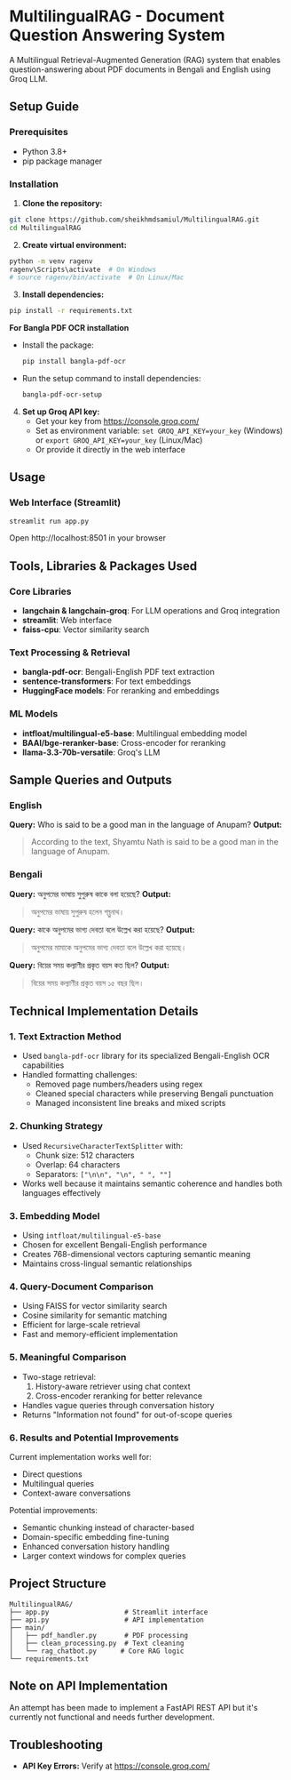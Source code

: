 # MultilingualRAG - Document Question Answering System

A Multilingual Retrieval-Augmented Generation (RAG) system that enables question-answering about PDF documents in Bengali and English using Groq LLM.

## Setup Guide

### Prerequisites
- Python 3.8+
- pip package manager

### Installation

1. **Clone the repository:**
```bash
git clone https://github.com/sheikhmdsamiul/MultilingualRAG.git
cd MultilingualRAG
```

2. **Create virtual environment:**
```bash
python -m venv ragenv
ragenv\Scripts\activate  # On Windows
# source ragenv/bin/activate  # On Linux/Mac
```

3. **Install dependencies:**
```bash
pip install -r requirements.txt
```
**For Bangla PDF OCR installation**
- Install the package:
   ```bash
   pip install bangla-pdf-ocr
   ```

- Run the setup command to install dependencies:
   ```bash
   bangla-pdf-ocr-setup
   ```

4. **Set up Groq API key:**
   - Get your key from https://console.groq.com/
   - Set as environment variable: `set GROQ_API_KEY=your_key` (Windows) or `export GROQ_API_KEY=your_key` (Linux/Mac)
   - Or provide it directly in the web interface

## Usage

### Web Interface (Streamlit)
```bash
streamlit run app.py
```
Open http://localhost:8501 in your browser

## Tools, Libraries & Packages Used

### Core Libraries
- **langchain & langchain-groq**: For LLM operations and Groq integration
- **streamlit**: Web interface
- **faiss-cpu**: Vector similarity search

### Text Processing & Retrieval
- **bangla-pdf-ocr**: Bengali-English PDF text extraction
- **sentence-transformers**: For text embeddings
- **HuggingFace models**: For reranking and embeddings

### ML Models
- **intfloat/multilingual-e5-base**: Multilingual embedding model
- **BAAI/bge-reranker-base**: Cross-encoder for reranking
- **llama-3.3-70b-versatile**: Groq's LLM

## Sample Queries and Outputs

### English
**Query:** Who is said to be a good man in the language of Anupam?
**Output:**
> According to the text, Shyamtu Nath is said to be a good man in the language of Anupam.
### Bengali
**Query:** অনুপমের ভাষায় সুপুরুষ কাকে বলা হয়েছে?
**Output:**
> অনুপমের ভাষায় সুপুরুষ হলেন শব্তুনাথ। 

**Query:** কাকে অনুপমের ভাগ্য দেবতা বলে উল্লেখ করা হয়েছে?
**Output:**
> অনুপমের মামাকে অনুপমের ভাগ্য দেবতা বলে উল্লেখ করা হয়েছে।

**Query:** বিয়ের সময় কল্যাণীর প্রকৃত বয়স কত ছিল?
**Output:**
> বিয়ের সময় কল্যাণীর প্রকৃত বয়স ১৫ বছর ছিল।

## Technical Implementation Details

### 1. Text Extraction Method
- Used `bangla-pdf-ocr` library for its specialized Bengali-English OCR capabilities
- Handled formatting challenges:
  - Removed page numbers/headers using regex
  - Cleaned special characters while preserving Bengali punctuation
  - Managed inconsistent line breaks and mixed scripts

### 2. Chunking Strategy
- Used `RecursiveCharacterTextSplitter` with:
  - Chunk size: 512 characters
  - Overlap: 64 characters
  - Separators: `["\n\n", "\n", " ", ""]`
- Works well because it maintains semantic coherence and handles both languages effectively

### 3. Embedding Model
- Using `intfloat/multilingual-e5-base`
- Chosen for excellent Bengali-English performance
- Creates 768-dimensional vectors capturing semantic meaning
- Maintains cross-lingual semantic relationships

### 4. Query-Document Comparison
- Using FAISS for vector similarity search
- Cosine similarity for semantic matching
- Efficient for large-scale retrieval
- Fast and memory-efficient implementation

### 5. Meaningful Comparison
- Two-stage retrieval:
  1. History-aware retriever using chat context
  2. Cross-encoder reranking for better relevance
- Handles vague queries through conversation history
- Returns "Information not found" for out-of-scope queries

### 6. Results and Potential Improvements
Current implementation works well for:
- Direct questions
- Multilingual queries
- Context-aware conversations

Potential improvements:
- Semantic chunking instead of character-based
- Domain-specific embedding fine-tuning
- Enhanced conversation history handling
- Larger context windows for complex queries

## Project Structure
```
MultilingualRAG/
├── app.py                   # Streamlit interface
├── api.py                   # API implementation 
├── main/
│   ├── pdf_handler.py       # PDF processing
│   ├── clean_processing.py  # Text cleaning
│   └── rag_chatbot.py      # Core RAG logic
└── requirements.txt
```

## Note on API Implementation
An attempt has been made to implement a FastAPI REST API but it's currently not functional and needs further development.

## Troubleshooting
- **API Key Errors:** Verify at https://console.groq.com/
